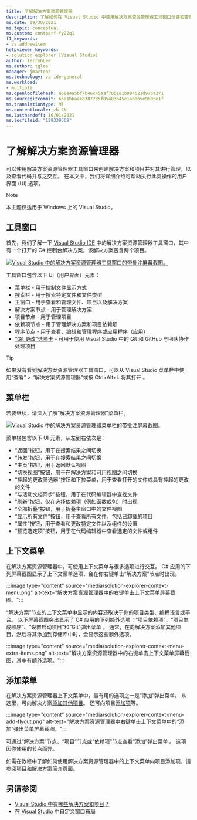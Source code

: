 ```yaml
---
title: 了解解决方案资源管理器
description: 了解如何在 Visual Studio 中使用解决方案资源管理器工具窗口创建和管理文件、项目以及解决方案。
ms.date: 09/30/2021
ms.topic: conceptual
ms.custom: contperf-fy22q1
f1_keywords:
- vs.addnewitem
helpviewer_keywords:
- solution explorer [Visual Studio]
author: TerryGLee
ms.author: tglee
manager: jmartens
ms.technology: vs-ide-general
ms.workload:
- multiple
ms.openlocfilehash: a68e4a5bf7b46c45aaf7061e1b994621d975a371
ms.sourcegitcommit: 65a1b6aae8387735f05a83b45e1a6865e9805e1f
ms.translationtype: MT
ms.contentlocale: zh-CN
ms.lasthandoff: 10/01/2021
ms.locfileid: "129339569"
---
```

# <a name="learn-about-solution-explorer"></a>了解解决方案资源管理器

可以使用解决方案资源管理器工具窗口来创建解决方案和项目并对其进行管理，以及查看代码并与之交互。 在本文中，我们将详细介绍可帮助执行此类操作的用户界面 (UI) 选项。

> [!NOTE]
> 本主题仅适用于 Windows 上的 Visual Studio。

## <a name="tool-window"></a>工具窗口

首先，我们了解一下 [Visual Studio IDE](../get-started/visual-studio-ide.md) 中的解决方案资源管理器工具窗口，其中有一个打开的 C# 控制台解决方案，该解决方案包含两个项目。

[![Visual Studio 中的解决方案资源管理器工具窗口的带批注屏幕截图。](media/solution-explorer-tool-window.png)](media/solution-explorer-tool-window.png#lightbox)

工具窗口包含以下 UI（用户界面）元素：

- 菜单栏 - 用于控制文件显示方式
- 搜索栏 - 用于搜索特定文件和文件类型
- 主窗口 - 用于查看和管理文件、项目以及解决方案
- 解决方案节点 - 用于管理解决方案
- 项目节点 - 用于管理项目
- 依赖项节点 - 用于管理解决方案和项目依赖项
- 程序节点 - 用于查看、编辑和管理程序或应用程序（应用）
- [“Git 更改”选项卡](../version-control/git-with-visual-studio.md?view=vs-2019&preserve-view=true#git-changes-window) - 可用于使用 Visual Studio 中的 Git 和 GitHub 与团队协作处理项目

> [!TIP]
> 如果没有看到解决方案资源管理器工具窗口，可以从 Visual Studio 菜单栏中使用“查看” > “解决方案资源管理器”或按 Ctrl+Alt+L 将其打开    。

## <a name="menu-bar"></a>菜单栏

若要继续，请深入了解“解决方案资源管理器”菜单栏。

![Visual Studio 中的解决方案资源管理器菜单栏的带批注屏幕截图。](media/solution-explorer-menu-bar.png)

菜单栏包含以下 UI 元素，从左到右依次是：

- “返回”按钮，用于在搜索结果之间切换
- “转发”按钮，用于在搜索结果之间切换
- “主页”按钮，用于返回默认视图
- “切换视图”按钮，用于在解决方案和可用视图之间切换
- “挂起的更改筛选器”按钮和下拉菜单，用于查看打开的文件或具有挂起的更改的文件
- “与活动文档同步”按钮，用于在代码编辑器中查找文件
- “刷新”按钮，仅在选择依赖项（例如函数或包）时出现
- “全部折叠”按钮，用于折叠主窗口中的文件视图
- “显示所有文件”按钮，用于查看所有文件，包括[已卸载的项目](filtered-solutions.md#toggle-unloaded-project-visibility)
- “属性”按钮，用于查看和更改特定文件以及组件的设置
- “预览选定项”按钮，用于在代码编辑器中查看选定的文件或组件

## <a name="context-menu"></a>上下文菜单

在解决方案资源管理器中，可使用上下文菜单与很多选项进行交互。 C# 应用的下列屏幕截图显示了上下文菜单选项，会在你右键单击“解决方案”节点时出现。

:::image type="content" source="media/solution-explorer-context-menu.png" alt-text="解决方案资源管理器中的右键单击上下文菜单屏幕截图。":::

“解决方案”节点的上下文菜单中显示的内容还取决于你的项目类型、编程语言或平台。 以下屏幕截图突出显示了 C# 应用的下列额外选项：“项目依赖项”、“项目生成顺序”、“设置启动项目”和“Git”弹出菜单   。 通常，在向解决方案添加其他项目，然后将其添加到存储库中时，会显示这些额外选项。

:::image type="content" source="media/solution-explorer-context-menu-extra-items.png" alt-text="解决方案资源管理器中的右键单击上下文菜单屏幕截图，其中有额外选项。":::

## <a name="add-menu"></a>添加菜单

在解决方案资源管理器上下文菜单中，最有用的选项之一是“添加”弹出菜单。 从这里，可向解决方案[添加其他项目](../get-started/csharp/tutorial-console-part-2.md#add-another-project)。 还可向项目[添加项](reference/add-new-item-command.md)等。

:::image type="content" source="media/solution-explorer-context-menu-add-flyout.png" alt-text="解决方案资源管理器中右键单击上下文菜单中的“添加”弹出菜单屏幕截图。":::

可通过“解决方案”节点、“项目”节点或“依赖项”节点查看“添加”弹出菜单   。 选项因你使用的节点而异。

如需在教程中了解如何使用解决方案资源管理器中的上下文菜单向项目添加项，请参阅[项目和解决方案简介](../get-started/tutorial-projects-solutions.md#add-an-item-to-the-project)页面。

## <a name="see-also"></a>另请参阅

- [Visual Studio 中有哪些解决方案和项目？](solutions-and-projects-in-visual-studio.md)
- [在 Visual Studio 中自定义窗口布局](customizing-window-layouts-in-visual-studio.md)
